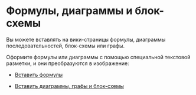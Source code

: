 # Формулы, диаграммы и блок-схемы

Вы можете вставлять на вики-страницы формулы, диаграммы последовательностей, блок-схемы или графы. 

Оформите формулы или диаграммы с помощью специальной текстовой разметки, и они преобразуются в изображение:

* [Вставить формулы](static-markup/formulas.md)

* [Вставить диаграммы, графы и блок-схемы](static-markup/diagram.md)

